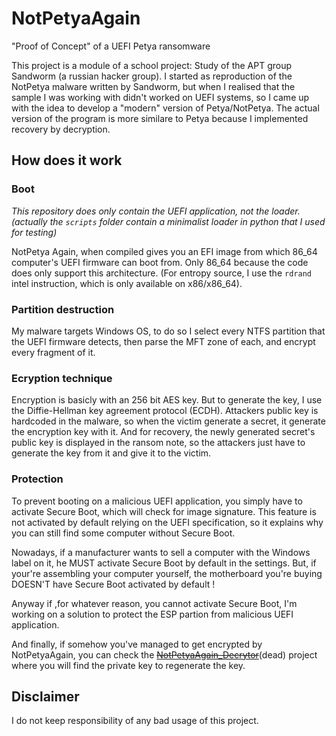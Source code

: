 # NotPetyaAgain
"Proof of Concept" of a UEFI Petya ransomware 

This project is a module of a school project: Study of the APT group Sandworm (a russian hacker group). I started as reproduction of the NotPetya malware written by Sandworm, but when I realised that the sample I was working with didn't worked on UEFI systems, so I came up with the idea to develop a "modern" version of Petya/NotPetya.
The actual version of the program is more similare to Petya because I implemented recovery by decryption.

## How does it work

### Boot
*This repository does only contain the UEFI application, not the loader. (actually the `scripts` folder contain a minimalist loader in python that I used for testing)*

NotPetya Again, when compiled gives you an EFI image from which 86_64 computer's UEFI firmware can boot from. Only 86_64 because the code does only support this architecture. (For entropy source, I use the `rdrand` intel instruction, which is only available on x86/x86_64).

### Partition destruction

My malware targets Windows OS, to do so I select every NTFS partition that the UEFI firmware detects, then parse the MFT zone of each, and encrypt every fragment of it.

### Ecryption technique

Encryption is basicly with an 256 bit AES key. But to generate the key, I use the Diffie-Hellman key agreement protocol (ECDH).
Attackers public key is hardcoded in the malware, so when the victim generate a secret, it generate the encryption key with it. And for recovery, the newly generated secret's public key is displayed in the ransom note, so the attackers just have to generate the key from it and give it to the victim.

### Protection

To prevent booting on a malicious UEFI application, you simply have to activate Secure Boot, which will check for image signature.
This feature is not activated by default relying on the UEFI specification, so it explains why you can still find some computer without Secure Boot.

Nowadays, if a manufacturer wants to sell a computer with the Windows label on it, he MUST activate Secure Boot by default in the settings. But, if your're assembling your computer yourself, the motherboard you're buying DOESN'T have Secure Boot activated by default !

Anyway if ,for whatever reason, you cannot activate Secure Boot, I'm working on a solution to protect the ESP partion from malicious UEFI application.

And finally, if somehow you've managed to get encrypted by NotPetyaAgain, you can check the ~~[NotPetyaAgain_Decrytor](https://github.com/sven-eliasen/NotPetyaAgain_Decryptor)~~(dead) project where you will find the private key to regenerate the key.


## Disclaimer

I do not keep responsibility of any bad usage of this project.
